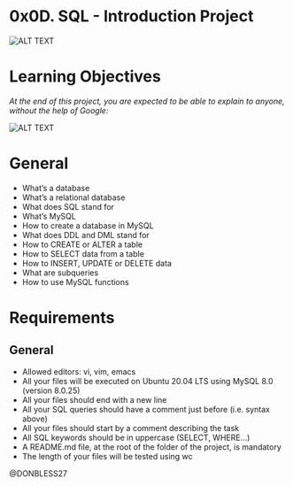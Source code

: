 # 0x0D. SQL - Introduction Project
![ALT TEXT](https://s3.amazonaws.com/intranet-projects-files/h…tonschool-higher-level_programming+/272/rtcwz.jpg)

# Learning Objectives
*At the end of this project, you are expected to be able to explain to anyone, without the help of Google:*

![ALT TEXT](https://sp-ao.shortpixel.ai/client/to_webp,q_lossl…lerysystems.com/wp-content/uploads/SQL-server.jpg)

# General
- What’s a database
- What’s a relational database
- What does SQL stand for
- What’s MySQL
- How to create a database in MySQL
- What does DDL and DML stand for
- How to CREATE or ALTER a table
- How to SELECT data from a table
- How to INSERT, UPDATE or DELETE data
- What are subqueries
- How to use MySQL functions

# Requirements

## General
- Allowed editors: vi, vim, emacs
- All your files will be executed on Ubuntu 20.04 LTS using MySQL 8.0 (version 8.0.25)
- All your files should end with a new line
- All your SQL queries should have a comment just before (i.e. syntax above)
- All your files should start by a comment describing the task
- All SQL keywords should be in uppercase (SELECT, WHERE…)
- A README.md file, at the root of the folder of the project, is mandatory
- The length of your files will be tested using wc

@DONBLESS27
